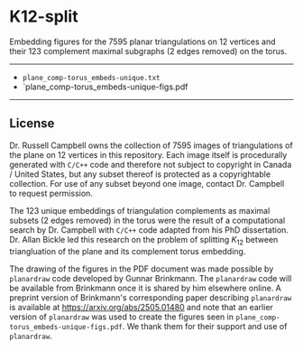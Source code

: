 # K12-split

Embedding figures for the $7595$ planar triangulations on $12$ vertices and their $123$ complement maximal subgraphs ($2$ edges removed) on the torus.

<hr>

* `plane_comp-torus_embeds-unique.txt`
* `plane_comp-torus_embeds-unique-figs.pdf

<hr>

## License

Dr. Russell Campbell owns the collection of $7595$ images of triangulations of the plane on $12$ vertices in this repository. Each image itself is procedurally generated with `C/C++` code and therefore not subject to copyright in Canada / United States, but any subset thereof is protected as a copyrightable collection. For use of any subset beyond one image, contact Dr. Campbell to request permission.

The $123$ unique embeddings of triangulation complements as maximal subsets (2 edges removed) in the torus were the result of a computational search by Dr. Campbell with `C/C++` code adapted from his PhD dissertation. Dr. Allan Bickle led this research on the problem of splitting $K_{12}$ between triangluation of the plane and its complement torus embedding.

The drawing of the figures in the PDF document was made possible by `planardraw` code developed by Gunnar Brinkmann. The `planardraw` code will be available from Brinkmann once it is shared by him elsewhere online. A preprint version of Brinkmann's corresponding paper describing `planardraw` is available at https://arxiv.org/abs/2505.01480 and note that an earlier version of `planardraw` was used to create the figures seen in `plane_comp-torus_embeds-unique-figs.pdf`. We thank them for their support and use of `planardraw`.

